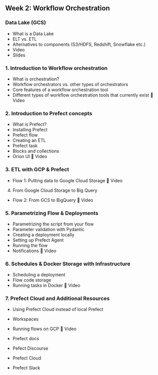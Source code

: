## Week 2: Workflow Orchestration

### Data Lake (GCS)
* What is a Data Lake
* ELT vs. ETL
* Alternatives to components (S3/HDFS, Redshift, Snowflake etc.)
* Video
* Slides

### 1. Introduction to Workflow orchestration
* What is orchestration?
* Workflow orchestrators vs. other types of orchestrators
* Core features of a workflow orchestration tool
* Different types of workflow orchestration tools that currently exist
🎥 Video

### 2. Introduction to Prefect concepts
* What is Prefect?
* Installing Prefect
* Prefect flow
* Creating an ETL
* Prefect task
* Blocks and collections
* Orion UI
🎥 Video

### 3. ETL with GCP & Prefect
* Flow 1: Putting data to Google Cloud Storage
🎥 Video

4. From Google Cloud Storage to Big Query
* Flow 2: From GCS to BigQuery
🎥 Video

### 5. Parametrizing Flow & Deployments
* Parametrizing the script from your flow
* Parameter validation with Pydantic
* Creating a deployment locally
* Setting up Prefect Agent
* Running the flow
* Notifications
🎥 Video

### 6. Schedules & Docker Storage with Infrastructure
* Scheduling a deployment
* Flow code storage
* Running tasks in Docker
🎥 Video

### 7. Prefect Cloud and Additional Resources
* Using Prefect Cloud instead of local Prefect
* Workspaces
* Running flows on GCP
🎥 Video

* Prefect docs
* Pefect Discourse
* Prefect Cloud
* Prefect Slack
